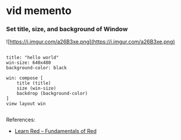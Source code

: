 
# vid memento


### Set title, size, and background of Window

![https://i.imgur.com/a26B3xe.png](https://i.imgur.com/a26B3xe.png)
                    


```

title: "hello world"
win-size: 640x480
background-color: black

win: compose [
    title (title)
    size (win-size)
    backdrop (background-color)
]
view layout win
        
```


References:
- [Learn Red – Fundamentals of Red](https://www.packtpub.com/mapt/book/all_books/9781789130706/9/ch09lvl1sec78/structuring-an-interface)
                        

>

>

